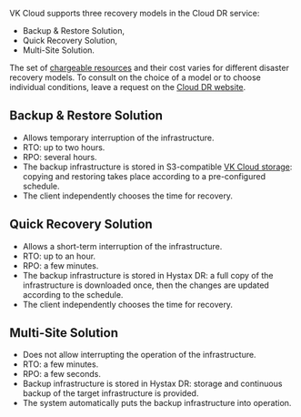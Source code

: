 VK Cloud supports three recovery models in the Cloud DR service:

- Backup & Restore Solution,
- Quick Recovery Solution,
- Multi-Site Solution.

The set of [chargeable resources](../../tariffication/) and their cost varies for different disaster recovery models. To consult on the choice of a model or to choose individual conditions, leave a request on the [Cloud DR website](https://mcs.mail.ru/disaster-recovery).

## Backup & Restore Solution

- Allows temporary interruption of the infrastructure.
- RTO: up to two hours.
- RPO: several hours.
- The backup infrastructure is stored in S3-compatible [VK Cloud storage](/ru/base/s3): copying and restoring takes place according to a pre-configured schedule.
- The client independently chooses the time for recovery.

## Quick Recovery Solution

- Allows a short-term interruption of the infrastructure.
- RTO: up to an hour.
- RPO: a few minutes.
- The backup infrastructure is stored in Hystax DR: a full copy of the infrastructure is downloaded once, then the changes are updated according to the schedule.
- The client independently chooses the time for recovery.

## Multi-Site Solution

- Does not allow interrupting the operation of the infrastructure.
- RTO: a few minutes.
- RPO: a few seconds.
- Backup infrastructure is stored in Hystax DR: storage and continuous backup of the target infrastructure is provided.
- The system automatically puts the backup infrastructure into operation.
